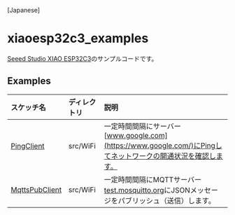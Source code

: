 [Japanese]

# xiaoesp32c3_examples

[Seeed Studio XIAO ESP32C3](https://wiki.seeedstudio.com/XIAO_ESP32C3_Getting_Started/)のサンプルコードです。

## Examples

| スケッチ名 | ディレクトリ | 説明 |
| :--- | :--- | :--- |
| [PingClient](src/WiFi/PingClient) | src/WiFi | 一定時間間隔にサーバー[www.google.com](https://www.google.com/)にPingしてネットワークの開通状況を確認します。 |
| [MqttsPubClient](src/WiFi/MqttsPubClient) | src/WiFi | 一定時間間隔にMQTTサーバー[test.mosquitto.org](https://test.mosquitto.org/)にJSONメッセージをパブリッシュ（送信）します。 |

